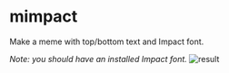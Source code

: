 # mimpact
Make a meme with top/bottom text and Impact font.

*Note: you should have an installed Impact font.*
![result](https://github.com/nymver/mimpact/assets/146001324/e3b6e632-8520-46eb-967b-064e8a7afb8f)
